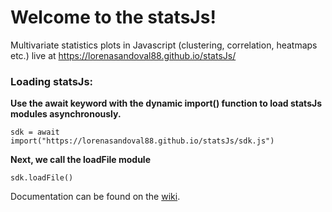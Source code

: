 # Welcome to the statsJs!

Multivariate statistics plots in Javascript (clustering, correlation, heatmaps etc.) 
live at https://lorenasandoval88.github.io/statsJs/


### Loading statsJs: 

**Use the await keyword with the dynamic import() function to load statsJs modules asynchronously.**

`sdk = await import("https://lorenasandoval88.github.io/statsJs/sdk.js")`

**Next, we call the loadFile module**

`sdk.loadFile()`

Documentation can be found on the [wiki](https://github.com/episphere/statsJs/wiki).
